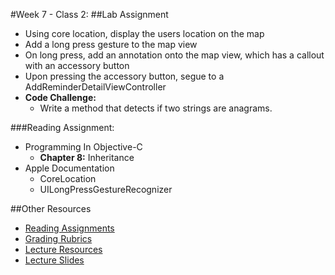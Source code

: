 #Week 7 - Class 2:
##Lab Assignment
* Using core location, display the users location on the map
* Add a long press gesture to the map view
* On long press,  add an annotation onto the map view, which has a callout with an accessory button
* Upon pressing the accessory button, segue to a AddReminderDetailViewController
* **Code Challenge:**
	* Write a method that detects if two strings are anagrams.

###Reading Assignment:
* Programming In Objective-C
  * **Chapter 8:** Inheritance
* Apple Documentation
  * CoreLocation
  * UILongPressGestureRecognizer

##Other Resources
* [Reading Assignments](../../Resources/ra-grading-standard/)
* [Grading Rubrics](../../Resources/)
* [Lecture Resources](lecture/)
* [Lecture Slides](https://www.icloud.com/keynote/0002PSxT891quC_xyaHmdrCYg#Week7_Day2)

